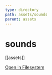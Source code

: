 ```yaml
---
type: directory
path: assets/sounds
parent: assets
---
```


# sounds
[[assets]]


[Open in Filesystem](assets/sounds)

